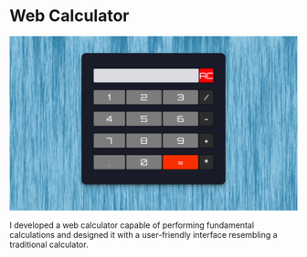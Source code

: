 # Web Calculator

![Web Calculator Snippet](calculator-snippet.PNG "Web Calculator")

I developed a web calculator capable of performing fundamental calculations and designed it with a user-friendly interface resembling a traditional calculator.